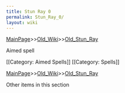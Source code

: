 ```yaml
---
title: Stun Ray 0
permalink: Stun_Ray_0/
layout: wiki
---
```


[MainPage](/keeperrl_wiki/ "wikilink")>>[Old_Wiki](/keeperrl_wiki/Old_Wiki "wikilink")>>[Old_Stun_Ray](/keeperrl_wiki/Old_Stun_Ray "wikilink")

Aimed spell

[[Category: Aimed Spells]]
[[Category: Spells]]

[MainPage](/keeperrl_wiki/ "wikilink")>>[Old_Wiki](/keeperrl_wiki/Old_Wiki "wikilink")>>[Old_Stun_Ray](/keeperrl_wiki/Old_Stun_Ray "wikilink")

Other items in this section
